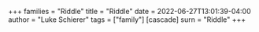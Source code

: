 +++
families = "Riddle"
title = "Riddle"
date = 2022-06-27T13:01:39-04:00
author = "Luke Schierer"
tags = ["family"]
[cascade]
  surn = "Riddle"
+++

